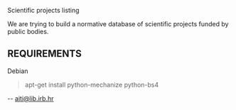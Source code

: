 Scientific projects listing

We are trying to build a normative database of scientific projects funded by public bodies.

REQUIREMENTS
--
Debian
> apt-get install python-mechanize python-bs4

--
ajti@lib.irb.hr
